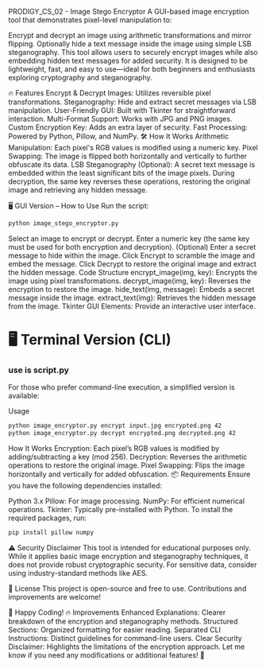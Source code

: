 PRODIGY_CS_02 - Image Stego Encryptor
A GUI-based image encryption tool that demonstrates pixel-level manipulation to:

Encrypt and decrypt an image using arithmetic transformations and mirror flipping.
Optionally hide a text message inside the image using simple LSB steganography.
This tool allows users to securely encrypt images while also embedding hidden text messages for added security. It is designed to be lightweight, fast, and easy to use—ideal for both beginners and enthusiasts exploring cryptography and steganography.

🔥 Features
Encrypt & Decrypt Images: Utilizes reversible pixel transformations.
Steganography: Hide and extract secret messages via LSB manipulation.
User-Friendly GUI: Built with Tkinter for straightforward interaction.
Multi-Format Support: Works with JPG and PNG images.
Custom Encryption Key: Adds an extra layer of security.
Fast Processing: Powered by Python, Pillow, and NumPy.
🛠️ How It Works
Arithmetic Manipulation: Each pixel's RGB values is modified using a numeric key.
Pixel Swapping: The image is flipped both horizontally and vertically to further obfuscate its data.
LSB Steganography (Optional): A secret text message is embedded within the least significant bits of the image pixels.
During decryption, the same key reverses these operations, restoring the original image and retrieving any hidden message.

🖥️ GUI Version – How to Use
Run the script:
```sh
python image_stego_encryptor.py
```
Select an image to encrypt or decrypt.
Enter a numeric key (the same key must be used for both encryption and decryption).
(Optional) Enter a secret message to hide within the image.
Click Encrypt to scramble the image and embed the message.
Click Decrypt to restore the original image and extract the hidden message.
Code Structure
encrypt_image(img, key): Encrypts the image using pixel transformations.
decrypt_image(img, key): Reverses the encryption to restore the image.
hide_text(img, message): Embeds a secret message inside the image.
extract_text(img): Retrieves the hidden message from the image.
Tkinter GUI Elements: Provide an interactive user interface.




# 🖥️ Terminal Version (CLI)
### use is script.py
For those who prefer command-line execution, a simplified version is available:

Usage
```sh
python image_encryptor.py encrypt input.jpg encrypted.png 42
python image_encryptor.py decrypt encrypted.png decrypted.png 42
```
How It Works
Encryption: Each pixel’s RGB values is modified by adding/subtracting a key (mod 256).
Decryption: Reverses the arithmetic operations to restore the original image.
Pixel Swapping: Flips the image horizontally and vertically for added obfuscation.
📦 Requirements
Ensure you have the following dependencies installed:

Python 3.x
Pillow: For image processing.
NumPy: For efficient numerical operations.
Tkinter: Typically pre-installed with Python.
To install the required packages, run:

```sh
pip install pillow numpy
```
⚠️ Security Disclaimer
This tool is intended for educational purposes only. While it applies basic image encryption and steganography techniques, it does not provide robust cryptographic security. For sensitive data, consider using industry-standard methods like AES.

📜 License
This project is open-source and free to use. Contributions and improvements are welcome!

🚀 Happy Coding!
🔥 Improvements
Enhanced Explanations: Clearer breakdown of the encryption and steganography methods.
Structured Sections: Organized formatting for easier reading.
Separated CLI Instructions: Distinct guidelines for command-line users.
Clear Security Disclaimer: Highlights the limitations of the encryption approach.
Let me know if you need any modifications or additional features! 🚀
